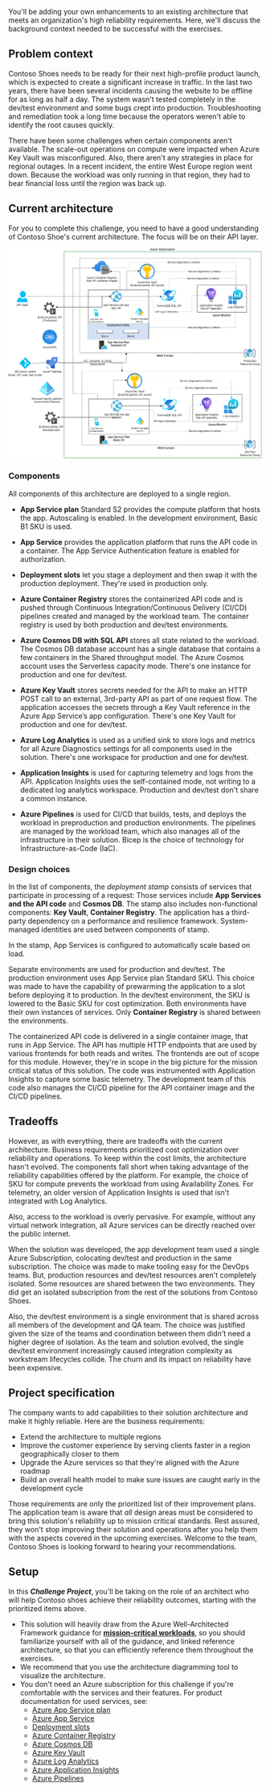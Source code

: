 You'll be adding your own enhancements to an existing architecture that meets an organization's high reliability requirements. Here, we'll discuss the background context needed to be successful with the exercises.

## Problem context

Contoso Shoes needs to be ready for their next high-profile product launch, which is expected to create a significant increase in traffic. In the last two years, there have been several incidents causing the website to be offline for as long as half a day. The system wasn't tested completely in the dev/test environment and some bugs crept into production. Troubleshooting and remediation took a long time because the operators weren't able to identify the root causes quickly. 

There have been some challenges when certain components aren't available. The scale-out operations on compute were impacted when Azure Key Vault was misconfigured. Also, there aren't any strategies in place for regional outages. In a recent incident, the entire West Europe region went down. Because the workload was only running in that region, they had to bear financial loss until the region was back up. 

## Current architecture

For you to complete this challenge, you need to have a good understanding of Contoso Shoe's current architecture. The focus will be on their API layer. 

![This image shows the basic architecture for a web application](../media/basic-architecture.png)

### Components

All components of this architecture are deployed to a single region. 

- **App Service plan** Standard S2 provides the compute platform that hosts the app. Autoscaling is enabled. In the development environment, Basic B1 SKU is used.

- **App Service** provides the application platform that runs the API code in a container. The App Service Authentication feature is enabled for authorization. 

- **Deployment slots** let you stage a deployment and then swap it with the production deployment. They're used in production only.

- **Azure Container Registry** stores the containerized API code and is pushed through Continuous Integration/Continuous Delivery (CI/CD) pipelines created and managed by the workload team. The container registry is used by both production and dev/test environments. 

- **Azure Cosmos DB with SQL API** stores all state related to the workload. The Cosmos DB database account has a single database that contains a few containers in the Shared throughput model. The Azure Cosmos account uses the Serverless capacity mode. There's one instance for production and one for dev/test.

- **Azure Key Vault** stores secrets needed for the API to make an HTTP POST call to an external, 3rd-party API as part of one request flow. The application accesses the secrets through a Key Vault reference in the Azure App Service’s app configuration. There's one Key Vault for production and one for dev/test.

- **Azure Log Analytics** is used as a unified sink to store logs and metrics for all Azure Diagnostics settings for all components used in the solution. There's one workspace for production and one for dev/test.

- **Application Insights** is used for capturing telemetry and logs from the API. Application Insights uses the self-contained mode, not writing to a dedicated log analytics workspace. Production and dev/test don't share a common instance.

- **Azure Pipelines** is used for CI/CD that builds, tests, and deploys the workload in preproduction and production environments. The pipelines are managed by the workload team, which also manages all of the infrastructure in their solution. Bicep is the choice of technology for Infrastructure-as-Code (IaC).

### Design choices

In the list of components, the _deployment stamp_ consists of services that participate in processing of a request:  Those services include **App Services and the API code** and **Cosmos DB**. The stamp also includes non-functional components: **Key Vault**, **Container Registry**. The application has a third-party dependency on a performance and resilience framework. System-managed identities are used between components of stamp. 

In the stamp, App Services is configured to automatically scale based on load. 

Separate environments are used for production and dev/test. The production environment uses App Service plan Standard SKU. This choice was made to have the capability of prewarming the application to a slot before deploying it to production. In the dev/test environment, the SKU is lowered to the Basic SKU for cost optimization. Both environments have their own instances of services. Only **Container Registry** is shared between the environments.

The containerized API code is delivered in a single container image, that runs in App Service. The API has multiple HTTP endpoints that are used by various frontends for both reads and writes. The frontends are out of scope for this module. However, they're in scope in the big picture for the mission critical status of this solution. The code was instrumented with Application Insights to capture some basic telemetry. The development team of this code also manages the CI/CD pipeline for the API container image and the CI/CD pipelines.

## Tradeoffs

However, as with everything, there are tradeoffs with the current architecture. Business requirements prioritized cost optimization over reliability and operations. To keep within the cost limits, the architecture hasn't evolved. The components fall short when taking advantage of the reliability capabilities offered by the platform. For example, the choice of SKU for compute prevents the workload from using Availability Zones. For telemetry, an older version of Application Insights is used that isn't integrated with Log Analytics. 

Also, access to the workload is overly pervasive. For example, without any virtual network integration, all Azure services can be directly reached over the public internet.

When the solution was developed, the app development team used a single Azure Subscription, colocating dev/test and production in the same subscription. The choice was made to make tooling easy for the DevOps teams. But,  production resources and dev/test resources aren't completely isolated. Some resources are shared between the two environments. They did get an isolated subscription from the rest of the solutions from Contoso Shoes.
	
Also, the dev/test environment is a single environment that is shared across all members of the development and QA team. The choice was justified given the size of the teams and coordination between them didn't need a higher degree of isolation. As the team and solution evolved, the single dev/test environment increasingly caused integration complexity as workstream lifecycles collide. The churn and its impact on reliability have been expensive.

## Project specification

The company wants to add capabilities to their solution architecture and make it highly reliable. Here are the business requirements:

- Extend the architecture to multiple regions
- Improve the customer experience by serving clients faster in a region geographically closer to them
- Upgrade the Azure services so that they're aligned with the Azure roadmap
- Build an overall health model to make sure issues are caught early in the development cycle

Those requirements are only the prioritized list of their improvement plans. The application team is aware that _all_ design areas must be considered to bring this solution's reliability up to mission critical standards. Rest assured, they won't stop improving their solution and operations after you help them with the aspects covered in the upcoming exercises. Welcome to the team, Contoso Shoes is looking forward to hearing your recommendations.

## Setup

In this **_Challenge Project_**, you'll be taking on the role of an architect who will help Contoso shoes achieve their reliability outcomes, starting with the prioritized items above.
	
- This solution will heavily draw from the Azure Well-Architected Framework guidance for [**mission-critical workloads**](/azure/architecture/framework/mission-critical/mission-critical-overview), so you should familiarize yourself with all of the guidance, and linked reference architecture, so that you can efficiently reference them throughout the exercises.
- We recommend that you use the architecture diagramming tool to visualize the architecture. 
- You don't need an Azure subscription for this challenge if you're comfortable with the services and their features. For product documentation for used services, see:
    - [Azure App Service plan](/azure/app-service/overview-hosting-plans) 
    - [Azure App Service](/azure/app-service/overview) 
    - [Deployment slots](/azure/app-service/deploy-staging-slots) 
    - [Azure Container Registry](/azure/container-registry/)
    - [Azure Cosmos DB](/azure/cosmos-db/)
    - [Azure Key Vault](/azure/key-vault/)
    - [Azure Log Analytics](/azure/azure-monitor/)
    - [Azure Application Insights](/azure/azure-monitor/)
    - [Azure Pipelines](/azure/devops/pipelines/get-started/what-is-azure-pipelines)
